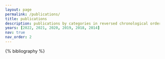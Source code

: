 ```yaml
---
layout: page
permalink: /publications/
title: publications
description: publications by categories in reversed chronological order. generated by jekyll-scholar.
years: [2022, 2021, 2020, 2019, 2018, 2014]
nav: true
nav_order: 2
---
```


<!-- _pages/publications.md -->
<div class="publications">

{% bibliography %}

</div>
